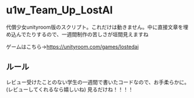 # u1w_Team_Up_LostAI
代償少女unityroom版のスクリプト。これだけは動きません。中に直接文章を埋め込んでたりするので、一週間制作の苦しさが垣間見えますね

ゲームはこちら→https://unityroom.com/games/lostedai
## ルール
レビュー受けたことのない学生の一週間で書いたコードなので、お手柔らかに。(レビューしてくれるなら嬉しいね)
見るだけね！！！！
